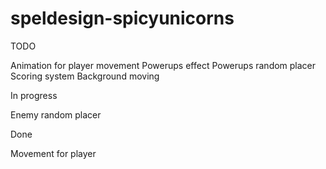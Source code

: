 # speldesign-spicyunicorns


TODO

Animation for player movement
Powerups effect
Powerups random placer
Scoring system
Background moving

In progress

Enemy random placer

Done

Movement for player